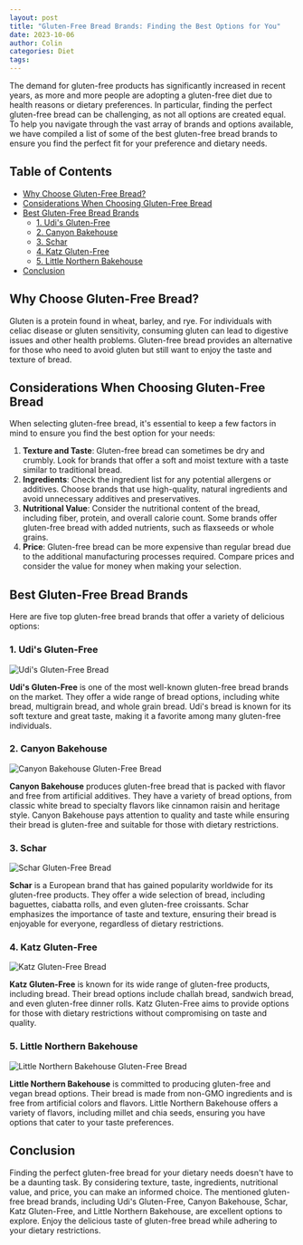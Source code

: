 ```yaml
---
layout: post
title: "Gluten-Free Bread Brands: Finding the Best Options for You"
date: 2023-10-06
author: Colin
categories: Diet
tags: 
---
```


The demand for gluten-free products has significantly increased in recent years, as more and more people are adopting a gluten-free diet due to health reasons or dietary preferences. In particular, finding the perfect gluten-free bread can be challenging, as not all options are created equal. To help you navigate through the vast array of brands and options available, we have compiled a list of some of the best gluten-free bread brands to ensure you find the perfect fit for your preference and dietary needs.

## Table of Contents
- [Why Choose Gluten-Free Bread?](#why-choose-gluten-free-bread)
- [Considerations When Choosing Gluten-Free Bread](#considerations-when-choosing-gluten-free-bread)
- [Best Gluten-Free Bread Brands](#best-gluten-free-bread-brands)
  - [1. Udi's Gluten-Free](#1-udis-gluten-free)
  - [2. Canyon Bakehouse](#2-canyon-bakehouse)
  - [3. Schar](#3-schar)
  - [4. Katz Gluten-Free](#4-katz-gluten-free)
  - [5. Little Northern Bakehouse](#5-little-northern-bakehouse)
- [Conclusion](#conclusion)

## Why Choose Gluten-Free Bread?
Gluten is a protein found in wheat, barley, and rye. For individuals with celiac disease or gluten sensitivity, consuming gluten can lead to digestive issues and other health problems. Gluten-free bread provides an alternative for those who need to avoid gluten but still want to enjoy the taste and texture of bread.

## Considerations When Choosing Gluten-Free Bread
When selecting gluten-free bread, it's essential to keep a few factors in mind to ensure you find the best option for your needs:

1. **Texture and Taste**: Gluten-free bread can sometimes be dry and crumbly. Look for brands that offer a soft and moist texture with a taste similar to traditional bread.
2. **Ingredients**: Check the ingredient list for any potential allergens or additives. Choose brands that use high-quality, natural ingredients and avoid unnecessary additives and preservatives.
3. **Nutritional Value**: Consider the nutritional content of the bread, including fiber, protein, and overall calorie count. Some brands offer gluten-free bread with added nutrients, such as flaxseeds or whole grains.
4. **Price**: Gluten-free bread can be more expensive than regular bread due to the additional manufacturing processes required. Compare prices and consider the value for money when making your selection.

## Best Gluten-Free Bread Brands

Here are five top gluten-free bread brands that offer a variety of delicious options:

### 1. Udi's Gluten-Free
![Udi's Gluten-Free Bread](https://source.unsplash.com/1600x900/?baking)

**Udi's Gluten-Free** is one of the most well-known gluten-free bread brands on the market. They offer a wide range of bread options, including white bread, multigrain bread, and whole grain bread. Udi's bread is known for its soft texture and great taste, making it a favorite among many gluten-free individuals.

### 2. Canyon Bakehouse
![Canyon Bakehouse Gluten-Free Bread](https://source.unsplash.com/1600x900/?bread)

**Canyon Bakehouse** produces gluten-free bread that is packed with flavor and free from artificial additives. They have a variety of bread options, from classic white bread to specialty flavors like cinnamon raisin and heritage style. Canyon Bakehouse pays attention to quality and taste while ensuring their bread is gluten-free and suitable for those with dietary restrictions.

### 3. Schar
![Schar Gluten-Free Bread](https://source.unsplash.com/1600x900/?loaf)

**Schar** is a European brand that has gained popularity worldwide for its gluten-free products. They offer a wide selection of bread, including baguettes, ciabatta rolls, and even gluten-free croissants. Schar emphasizes the importance of taste and texture, ensuring their bread is enjoyable for everyone, regardless of dietary restrictions.

### 4. Katz Gluten-Free
![Katz Gluten-Free Bread](https://source.unsplash.com/1600x900/?bakery)

**Katz Gluten-Free** is known for its wide range of gluten-free products, including bread. Their bread options include challah bread, sandwich bread, and even gluten-free dinner rolls. Katz Gluten-Free aims to provide options for those with dietary restrictions without compromising on taste and quality.

### 5. Little Northern Bakehouse
![Little Northern Bakehouse Gluten-Free Bread](https://source.unsplash.com/1600x900/?toast)

**Little Northern Bakehouse** is committed to producing gluten-free and vegan bread options. Their bread is made from non-GMO ingredients and is free from artificial colors and flavors. Little Northern Bakehouse offers a variety of flavors, including millet and chia seeds, ensuring you have options that cater to your taste preferences.

## Conclusion
Finding the perfect gluten-free bread for your dietary needs doesn't have to be a daunting task. By considering texture, taste, ingredients, nutritional value, and price, you can make an informed choice. The mentioned gluten-free bread brands, including Udi's Gluten-Free, Canyon Bakehouse, Schar, Katz Gluten-Free, and Little Northern Bakehouse, are excellent options to explore. Enjoy the delicious taste of gluten-free bread while adhering to your dietary restrictions.
